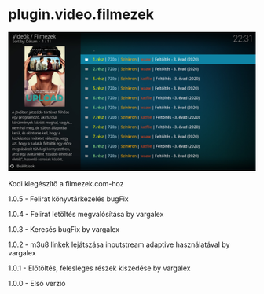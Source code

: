 # plugin.video.filmezek
![Logo](resources/screenshots/screenshot-3.jpg)

Kodi kiegészítő a filmezek.com-hoz

1.0.5 - Felirat könyvtárkezelés bugFix

1.0.4 - Felirat letöltés megvalósítása by vargalex

1.0.3 - Keresés bugFix by vargalex

1.0.2 - m3u8 linkek lejátszása inputstream adaptive használatával by vargalex

1.0.1 - Előtöltés, felesleges részek kiszedése by vargalex

1.0.0 - Első verzió

